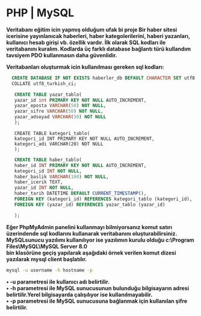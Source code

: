 # PHP | MySQL
**Veritabanı eğitim icin yapmış olduğum ufak bi proje
  Bir haber sitesi icerisine yayınlanıcak haberleri, haber kategolerilerini, haberi yazanları, kullanıcı hesab girişi vb. özellik vardır.
  İlk olarak SQL kodları ile veritabanını kuralım.
  Kodlarda üç farklı database bağlantı türü kullandım tavsiyem PDO kullanmasın daha güvenlidir.**

**Veritabanları oluşturmak icin kullanılması gereken sql kodları:**

```sql
  CREATE DATABASE IF NOT EXISTS haberler_db DEFAULT CHARACTER SET utf8 DEFAULT
  COLLATE utf8_turkish_ci;
```

```sql
   CREATE TABLE yazar_tablo(
   yazar_id int PRIMARY KEY NOT NULL AUTO_INCREMENT,
   yazar_eposta VARCHAR(50) NOT NULL,
   yazar_sifre VARCHAR(50) NOT NULL,
   yazar_adsoyad VARCHAR(50) NOT NULL
   );
```

```sqql
   CREATE TABLE kategori_tablo(
   kategori_id INT PRIMARY KEY NOT NULL AUTO_INCREMENT,
   kategori_adi VARCHAR(20) NOT NULL
   );
```

```sql
   CREATE TABLE haber_tablo(
   haber_id INT PRIMARY KEY NOT NULL AUTO_INCREMENT,
   kategori_id INT NOT NULL,
   haber_baslik VARCHAR(100) NOT NULL,
   haber_icerik TEXT,
   yazar_id INT NOT NULL,
   haber_tarih DATETIME DEFAULT CURRENT_TIMESTAMP(),
   FOREIGN KEY (kategori_id) REFERENCES kategori_tablo (kategori_id),
   FOREIGN KEY (yazar_id) REFERENCES yazar_tablo (yazar_id)

   );
```

**Eğer PhpMyAdmin panelini kullanmayı bilmiyorsanız komut satırı üzerindende sql kodlarını kullanarak veritabanını oluşturabilirsiniz.
MySQLsunucu yazılımı kullanılıyor ise yazılımın kurulu olduğu c:\Program Files\MySQL\MySQL Server 8.0\
bin klasörüne geçiş yapılarak aşağıdaki örnek verilen komut dizesi yazılarak mysql client başlatılır.**

```cmd
mysql -u username -h hostname -p
```

**• -u parametresi ile kullanıcı adı belirtilir. <br>
• -h parametresi ile MySQL sunucusunun bulunduğu bilgisayarın adresi belirtilir.Yerel bilgisayarda çalışılıyor ise kullanılmayabilir.<br>
• -p parametresi ile MySQL sunucusuna bağlanmak için kullanılan şifre belirtilir.<br>**



